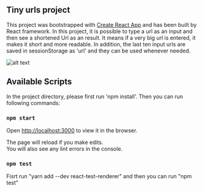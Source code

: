 ## Tiny urls project

This project was bootstrapped with [Create React App](https://github.com/facebook/create-react-app) and has been built by React framework.
In this project, it is possible to type a url as an input and then see a shortened Url as an result. It means if a very big url is entered, it makes it short and more readable. In addition, the last ten input urls are saved in sessionStorage as 'url' and they can be used whenever needed.

![alt text](../images/tinyUrlView.png)

## Available Scripts

In the project directory, please first run 'npm install'. Then you can run following commands:

### `npm start`

Open [http://localhost:3000](http://localhost:3000) to view it in the browser.

The page will reload if you make edits.<br>
You will also see any lint errors in the console.

### `npm test`

Fisrt run "yarn add --dev react-test-renderer" and then you can run "npm test"
